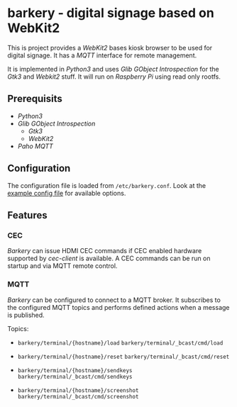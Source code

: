 # barkery - digital signage based on WebKit2

This is project provides a *WebKit2* bases kiosk browser to be used for digital signage. It has a *MQTT* interface for remote management.

It is implemented in *Python3* and uses *Glib GObject Introspection* for the *Gtk3* and *Webkit2* stuff. It will run on *Raspberry Pi* using read only rootfs.

## Prerequisits

- *Python3*
- *Glib GObject Introspection*
  - *Gtk3*
  - *WebKit2*
- *Paho MQTT*

## Configuration

The configuration file is loaded from `/etc/barkery.conf`. Look at the [example config file](ex/bakery.conf) for available options.

## Features

### CEC

*Barkery* can issue HDMI CEC commands if CEC enabled hardware supported by *cec-client* is available. A CEC commands can be run on startup and via MQTT remote control.


### MQTT

*Barkery* can be configured to connect to a MQTT broker. It subscribes to the configured MQTT topics and performs defined actions when a message is published.

Topics:

- `barkery/terminal/{hostname}/load`
  `barkery/terminal/_bcast/cmd/load`

- `barkery/terminal/{hostname}/reset`
  `barkery/terminal/_bcast/cmd/reset`

- `barkery/terminal/{hostname}/sendkeys`
  `barkery/terminal/_bcast/cmd/sendkeys`

- `barkery/terminal/{hostname}/screenshot`
  `barkery/terminal/_bcast/cmd/screenshot`

